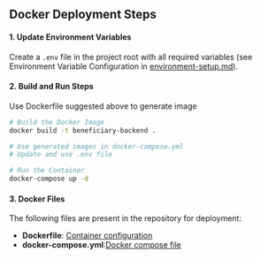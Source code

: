 ## Docker Deployment Steps

#### 1. Update Environment Variables
Create a `.env` file in the project root with all required variables (see Environment Variable Configuration in [environment-setup.md](../developement/environment-setup.md)).
#### 2. Build and Run Steps
Use Dockerfile suggested above to generate image

```bash
# Build the Docker Image
docker build -t beneficiary-backend .

# Use generated images in docker-compose.yml
# Update and use .env file

# Run the Container
docker-compose up -d
```

#### 3. Docker Files
The following files are present in the repository for deployment:
- **Dockerfile**: [Container configuration](https://github.com/PSMRI/beneficiary-backend/blob/main/Dockerfile)
- **docker-compose.yml**:[Docker compose file](https://github.com/PSMRI/beneficiary-backend/blob/main/docker-compose.yml)
